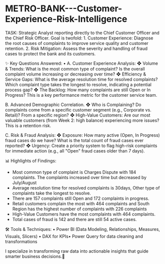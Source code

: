 # METRO-BANK---Customer-Experience-Risk-Intelligence
TASK: Strategic Analyst reporting directly to the Chief Customer Officer and  the Chief Risk Officer. Goal is twofold:  1. Customer Experience: Diagnose the root causes of complaints to improve service  quality and customer retention.  2. Risk Mitigation: Assess the severity and handling of fraud cases to protect the bank and  its customers. 

✨ Key Questions Answered: •
A. Customer Experience Analysis: 
❖ Volume & Trends: What is the most common type of complaint? Is the overall complaint volume 
increasing or decreasing over time? 
❖ Efficiency & Service Gaps: What is the average resolution time for resolved complaints? Which 
complaint type takes the longest to resolve, indicating a potential process gap? 
❖ The Backlog: How many complaints are still Open or In Progress? This is a key 
performance metric for the customer service team. 

B. Advanced Demographic Correlation. 
❖ Who is Complaining? Do complaints come from a specific customer segment (e.g., Corporate vs. 
Retail)? From a specific region?
❖ High-Value Customers: Are our most valuable customers (from Week 2: high balance) experiencing 
more issues? This is a retention risk. 

C. Risk & Fraud Analysis: 
❖ Exposure: How many active (Open, In Progress) fraud cases do we have? What is the total count of 
fraud cases ever reported? 
❖ Urgency: Create a priority system to flag high-risk complaints for immediate action (e.g., all "Open" 
fraud cases older than 7 days).

📊 Highlights of Findings: 
* Most common type of complaint is Charges Dispute with 184 complaints. The complaints increased over time but decreased by July/August
* Average resolution time for resolved complaints is 30days, Other type of complaints take the longest to resolve.
* There are 157 complaints still Open and 172 complaints in progress.
* Retail customers complain the most with 464 complaints and South Region has the highest number of complaints with 226 complaints
* High-Value Customers have the most complaints with 464 complaints.
* Total cases of fraud is 142 and there are still 54 active cases.

🛠 Tools & Techniques: • Power BI (Data Modeling, Relationships, Measures, Visuals, Slicers) • DAX for KPIs• Power Query for data cleaning and transformations

I specialize in transforming raw data into actionable insights that guide smarter business decisions.🙂
